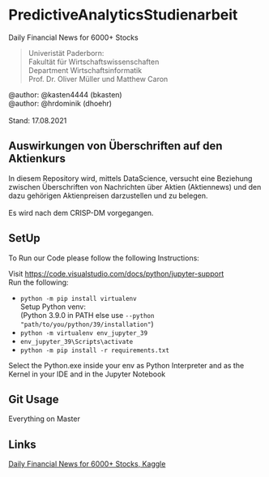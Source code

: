 # PredictiveAnalyticsStudienarbeit
Daily Financial News for 6000+ Stocks
>Univeristät Paderborn: <br>
>Fakultät für Wirtschaftswissenschaften<br>
>Department Wirtschaftsinformatik<br>
>Prof. Dr. Oliver Müller und Matthew Caron

@author: @kasten4444 (bkasten)<br>
@author: @hrdominik (dhoehr) <br><br>
Stand: 17.08.2021
## Auswirkungen von Überschriften auf den Aktienkurs
In diesem Repository wird, mittels DataScience, versucht eine Beziehung zwischen Überschriften von Nachrichten über Aktien (Aktiennews) und den dazu gehörigen Aktienpreisen darzustellen und zu belegen.
<br><br>
Es wird nach dem CRISP-DM vorgegangen.
## SetUp
To Run our Code please follow the following Instructions: <br>

Visit https://code.visualstudio.com/docs/python/jupyter-support <br />
Run the following:
* <code>python -m pip install virtualenv</code><br>
Setup Python venv: <br>(Python 3.9.0 in PATH else use <code>--python "path/to/you/python/39/installation"</code>) 
* <code>python -m virtualenv env_jupyter_39</code>
* <code>env_jupyter_39\Scripts\activate</code>
* <code>python -m pip install -r requirements.txt</code>

Select the Python.exe inside your env as Python Interpreter and as the Kernel in your IDE and in the Jupyter Notebook

## Git Usage
Everything on Master

## Links
<a href="https://www.kaggle.com/miguelaenlle/massive-stock-news-analysis-db-for-nlpbacktests">Daily Financial News for 6000+ Stocks, Kaggle</a>